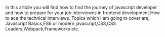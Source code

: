 In this article you will find how to find the journey of javascript developer and how to prepare for your job interviewes in frontend development.How to ace the technical interviews.
Topics which I am going to cover are,
Javascript Basics,ES6 or modern javascript,CSS,CSS Loaders,Webpack,Frameworks etc.
